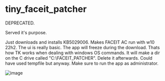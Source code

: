 # tiny_faceit_patcher
DEPRECATED.

Served it's purpose.

Just downloads and installs KB5029006. Makes FACEIT AC run with w10 22h2.
The ui is really basic. The app will freeze during the download. Thats how TK works when dealing with windows OS commands.
It will make a dir on the C drive called "C:\FACEIT_PATCHER". Delete it afterwards. Could have used tempfile but anyway.
Make sure to run the app as administrator.

![image](https://github.com/fpsheaven/tiny_faceit_patcher/assets/58235292/a25137b4-9ae4-4787-9d19-dae5412b52b0)

